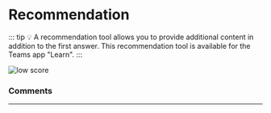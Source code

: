 # Recommendation

::: tip 💡
A recommendation tool allows you to provide additional content in addition to the first answer. This recommendation tool is available for the Teams app "Learn". 
:::

<div class="image_center">
  <img :src="$withBase('/assets/img/virtual-agent-studio/tools/recommendation1.png')" alt="low score">
</div>



### Comments
---

<Comments />